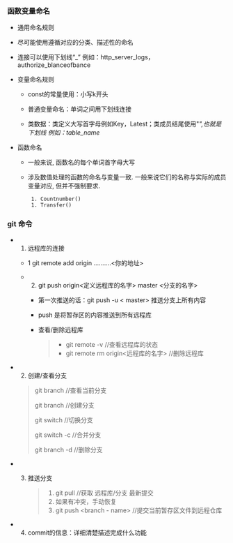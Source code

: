 ###  函数变量命名 

-  通用命名规则

  -  尽可能使用遵循对应的分类、描述性的命名
  - 连接可以使用下划线“_”   例如：http_server_logs，authorize_blanceofbance

- 变量命名规则

  - const的常量使用：小写k开头

  -  普通变量命名：单词之间用下划线连接
  - 类数据：类定义大写首字母例如Key，Latest；类成员结尾使用"_",也就是下划线 例如：table_name_

- 函数命名

  - 一般来说, 函数名的每个单词首字母大写

  - 涉及数值处理的函数的命名与变量一致. 一般来说它们的名称与实际的成员变量对应, 但并不强制要求.

         1. Countnumber()
         1. Transfer()

    

###  git 命令

- 1.   远程库的连接

  -  1      git remote add origin ..........<你的地址>

  - 2.   git push origin<定义远程库的名字>   master <分支的名字>
       - 第一次推送的话：git push -u   <origin>   < master>    推送分支上所有内容

    -   push  是将暂存区的内容推送到所有远程库

    - 查看/删除远程库

      > - git remote -v                                                         //查看远程库的状态
      > - git remote rm origin<远程库的名字>                //删除远程库

 

- 2.  创建/查看分支

     >    git branch                            //查看当前分支
     >
     >   git branch   <name>          //创建分支
     >
     >   git switch   <name>           //切换分支
     >
     >   git switch -c <name>       //合并分支
     >
     >  git   branch -d  <name>    //删除分支



- 3. 推送分支

     > 1. git pull                                                              //获取  远程库/分支 最新提交
     > 2. 如果有冲突，手动恢复
     > 3. git push  <origin>   <branch - name>     //提交当前暂存区文件到远程仓库

- 4. commit的信息：详细清楚描述完成什么功能